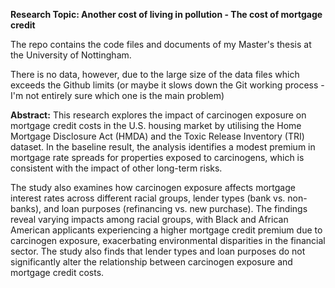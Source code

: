 **Research Topic: Another cost of living in pollution - The cost of mortgage credit**

The repo contains the code files and documents of my Master's thesis at the University of Nottingham.

There is no data, however, due to the large size of the data files which exceeds the Github limits (or maybe it slows down the Git working process - I'm not entirely sure which one is the main problem)

**Abstract:** 
This research explores the impact of carcinogen exposure on mortgage credit costs in the U.S. housing market by utilising the Home Mortgage Disclosure Act (HMDA) and the Toxic Release Inventory (TRI) dataset. In the baseline result, the analysis identifies a modest premium in mortgage rate spreads for properties exposed to carcinogens, which is consistent with the impact of other long-term risks.

The study also examines how carcinogen exposure affects mortgage interest rates across different racial groups, lender types (bank vs. non-banks), and loan purposes (refinancing vs. new purchase). The findings reveal varying impacts among racial groups, with Black and African American applicants experiencing a higher mortgage credit premium due to carcinogen exposure, exacerbating environmental disparities in the financial sector. The study also finds that lender types and loan purposes do not significantly alter the relationship between carcinogen exposure and mortgage credit costs.